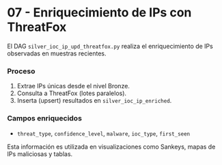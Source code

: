 # 07 - Enriquecimiento de IPs con ThreatFox

El DAG `silver_ioc_ip_upd_threatfox.py` realiza el enriquecimiento de IPs observadas en muestras recientes.

### Proceso

1. Extrae IPs únicas desde el nivel Bronze.
2. Consulta a ThreatFox (lotes paralelos).
3. Inserta (upsert) resultados en `silver_ioc_ip_enriched`.

### Campos enriquecidos

- `threat_type`, `confidence_level`, `malware`, `ioc_type`, `first_seen`

Esta información es utilizada en visualizaciones como Sankeys, mapas de IPs maliciosas y tablas.

